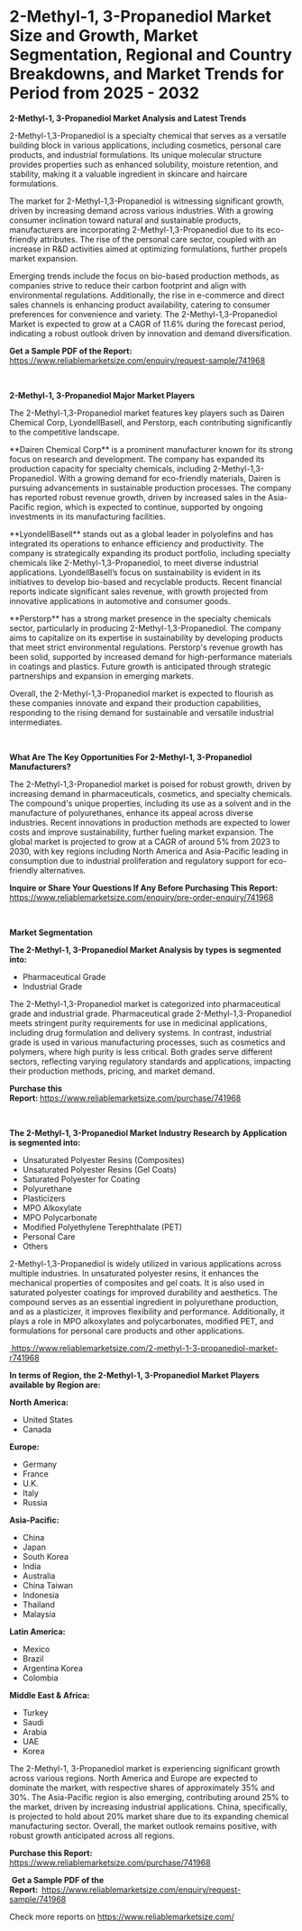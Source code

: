 <p><h1>2-Methyl-1, 3-Propanediol Market Size and Growth, Market Segmentation, Regional and Country Breakdowns, and Market Trends for Period from 2025 -  2032</h1></p><p><strong>2-Methyl-1, 3-Propanediol Market Analysis and Latest Trends</strong></p>
<p><p>2-Methyl-1,3-Propanediol is a specialty chemical that serves as a versatile building block in various applications, including cosmetics, personal care products, and industrial formulations. Its unique molecular structure provides properties such as enhanced solubility, moisture retention, and stability, making it a valuable ingredient in skincare and haircare formulations.</p><p>The market for 2-Methyl-1,3-Propanediol is witnessing significant growth, driven by increasing demand across various industries. With a growing consumer inclination toward natural and sustainable products, manufacturers are incorporating 2-Methyl-1,3-Propanediol due to its eco-friendly attributes. The rise of the personal care sector, coupled with an increase in R&D activities aimed at optimizing formulations, further propels market expansion.</p><p>Emerging trends include the focus on bio-based production methods, as companies strive to reduce their carbon footprint and align with environmental regulations. Additionally, the rise in e-commerce and direct sales channels is enhancing product availability, catering to consumer preferences for convenience and variety. The 2-Methyl-1,3-Propanediol Market is expected to grow at a CAGR of 11.6% during the forecast period, indicating a robust outlook driven by innovation and demand diversification.</p></p>
<p><strong>Get a Sample PDF of the Report:&nbsp;</strong> <a href="https://www.reliablemarketsize.com/enquiry/request-sample/741968?utm_campaign=2481&utm_medium=2&utm_source=Github&utm_content=ia&utm_term=02042025&utm_id=2-methyl-1-3-propanediol">https://www.reliablemarketsize.com/enquiry/request-sample/741968</a></p>
<p>&nbsp;</p>
<p><strong>2-Methyl-1, 3-Propanediol Major Market Players</strong></p>
<p><p>The 2-Methyl-1,3-Propanediol market features key players such as Dairen Chemical Corp, LyondellBasell, and Perstorp, each contributing significantly to the competitive landscape.</p><p>**Dairen Chemical Corp** is a prominent manufacturer known for its strong focus on research and development. The company has expanded its production capacity for specialty chemicals, including 2-Methyl-1,3-Propanediol. With a growing demand for eco-friendly materials, Dairen is pursuing advancements in sustainable production processes. The company has reported robust revenue growth, driven by increased sales in the Asia-Pacific region, which is expected to continue, supported by ongoing investments in its manufacturing facilities.</p><p>**LyondellBasell** stands out as a global leader in polyolefins and has integrated its operations to enhance efficiency and productivity. The company is strategically expanding its product portfolio, including specialty chemicals like 2-Methyl-1,3-Propanediol, to meet diverse industrial applications. LyondellBasell’s focus on sustainability is evident in its initiatives to develop bio-based and recyclable products. Recent financial reports indicate significant sales revenue, with growth projected from innovative applications in automotive and consumer goods.</p><p>**Perstorp** has a strong market presence in the specialty chemicals sector, particularly in producing 2-Methyl-1,3-Propanediol. The company aims to capitalize on its expertise in sustainability by developing products that meet strict environmental regulations. Perstorp's revenue growth has been solid, supported by increased demand for high-performance materials in coatings and plastics. Future growth is anticipated through strategic partnerships and expansion in emerging markets.</p><p>Overall, the 2-Methyl-1,3-Propanediol market is expected to flourish as these companies innovate and expand their production capabilities, responding to the rising demand for sustainable and versatile industrial intermediates.</p></p>
<p>&nbsp;</p>
<p><strong>What Are The Key Opportunities For 2-Methyl-1, 3-Propanediol Manufacturers?</strong></p>
<p><p>The 2-Methyl-1,3-Propanediol market is poised for robust growth, driven by increasing demand in pharmaceuticals, cosmetics, and specialty chemicals. The compound's unique properties, including its use as a solvent and in the manufacture of polyurethanes, enhance its appeal across diverse industries. Recent innovations in production methods are expected to lower costs and improve sustainability, further fueling market expansion. The global market is projected to grow at a CAGR of around 5% from 2023 to 2030, with key regions including North America and Asia-Pacific leading in consumption due to industrial proliferation and regulatory support for eco-friendly alternatives.</p></p>
<p><strong>Inquire or Share Your Questions If Any Before Purchasing This Report:</strong> <a href="https://www.reliablemarketsize.com/enquiry/pre-order-enquiry/741968?utm_campaign=2481&utm_medium=2&utm_source=Github&utm_content=ia&utm_term=02042025&utm_id=2-methyl-1-3-propanediol">https://www.reliablemarketsize.com/enquiry/pre-order-enquiry/741968</a></p>
<p>&nbsp;</p>
<p><strong>Market Segmentation</strong></p>
<p><strong>The 2-Methyl-1, 3-Propanediol Market Analysis by types is segmented into:</strong></p>
<p><ul><li>Pharmaceutical Grade</li><li>Industrial Grade</li></ul></p>
<p><p>The 2-Methyl-1,3-Propanediol market is categorized into pharmaceutical grade and industrial grade. Pharmaceutical grade 2-Methyl-1,3-Propanediol meets stringent purity requirements for use in medicinal applications, including drug formulation and delivery systems. In contrast, industrial grade is used in various manufacturing processes, such as cosmetics and polymers, where high purity is less critical. Both grades serve different sectors, reflecting varying regulatory standards and applications, impacting their production methods, pricing, and market demand.</p></p>
<p><strong>Purchase this Report:&nbsp;</strong><a href="https://www.reliablemarketsize.com/purchase/741968?utm_campaign=2481&utm_medium=2&utm_source=Github&utm_content=ia&utm_term=02042025&utm_id=2-methyl-1-3-propanediol">https://www.reliablemarketsize.com/purchase/741968</a></p>
<p>&nbsp;</p>
<p><strong>The 2-Methyl-1, 3-Propanediol Market Industry Research by Application is segmented into:</strong></p>
<p><ul><li>Unsaturated Polyester Resins (Composites)</li><li>Unsaturated Polyester Resins (Gel Coats)</li><li>Saturated Polyester for Coating</li><li>Polyurethane</li><li>Plasticizers</li><li>MPO Alkoxylate</li><li>MPO Polycarbonate</li><li>Modified Polyethylene Terephthalate (PET)</li><li>Personal Care</li><li>Others</li></ul></p>
<p><p>2-Methyl-1,3-Propanediol is widely utilized in various applications across multiple industries. In unsaturated polyester resins, it enhances the mechanical properties of composites and gel coats. It is also used in saturated polyester coatings for improved durability and aesthetics. The compound serves as an essential ingredient in polyurethane production, and as a plasticizer, it improves flexibility and performance. Additionally, it plays a role in MPO alkoxylates and polycarbonates, modified PET, and formulations for personal care products and other applications.</p></p>
<p><a href="https://www.reliablemarketsize.com/2-methyl-1-3-propanediol-market-r741968?utm_campaign=2481&utm_medium=2&utm_source=Github&utm_content=ia&utm_term=02042025&utm_id=2-methyl-1-3-propanediol">&nbsp;https://www.reliablemarketsize.com/2-methyl-1-3-propanediol-market-r741968</a></p>
<p><strong>In terms of Region, the 2-Methyl-1, 3-Propanediol Market Players available by Region are:</strong></p>
<p>
    <p> <strong> North America: </strong>
        <ul>
            <li>United States</li>
            <li>Canada</li>
        </ul>
        </p> 
    <p> <strong> Europe: </strong>
        <ul>
            <li>Germany</li>
            <li>France</li>
            <li>U.K.</li>
            <li>Italy</li>
            <li>Russia</li>
        </ul>
        </p> 
    <p> <strong> Asia-Pacific: </strong>
        <ul>
            <li>China</li>
            <li>Japan</li>
            <li>South Korea</li>
            <li>India</li>
            <li>Australia</li>
            <li>China Taiwan</li>
            <li>Indonesia</li>
            <li>Thailand</li>
            <li>Malaysia</li>
        </ul>
        </p> 
    <p> <strong> Latin America: </strong>
        <ul>
            <li>Mexico</li>
            <li>Brazil</li>
            <li>Argentina Korea</li>
            <li>Colombia</li>
        </ul>
        </p> 
    <p> <strong> Middle East & Africa: </strong>
        <ul>
            <li>Turkey</li>
            <li>Saudi</li>
            <li>Arabia</li>
            <li>UAE</li>
            <li>Korea</li>
        </ul>
    </p>
    </p>
<p><p>The 2-Methyl-1, 3-Propanediol market is experiencing significant growth across various regions. North America and Europe are expected to dominate the market, with respective shares of approximately 35% and 30%. The Asia-Pacific region is also emerging, contributing around 25% to the market, driven by increasing industrial applications. China, specifically, is projected to hold about 20% market share due to its expanding chemical manufacturing sector. Overall, the market outlook remains positive, with robust growth anticipated across all regions.</p></p>
<p><strong>Purchase this Report: </strong><a href="https://www.reliablemarketsize.com/purchase/741968?utm_campaign=2481&utm_medium=2&utm_source=Github&utm_content=ia&utm_term=02042025&utm_id=2-methyl-1-3-propanediol">https://www.reliablemarketsize.com/purchase/741968</a></p>
<p>&nbsp;<strong>Get a Sample PDF of the Report:&nbsp;&nbsp;</strong><a href="https://www.reliablemarketsize.com/enquiry/request-sample/741968?utm_campaign=2481&utm_medium=2&utm_source=Github&utm_content=ia&utm_term=02042025&utm_id=2-methyl-1-3-propanediol">https://www.reliablemarketsize.com/enquiry/request-sample/741968</a></p>
<p><strong></strong></p>
<p>Check more reports on <a href="https://www.reliablemarketsize.com/?utm_campaign=2481&utm_medium=2&utm_source=Github&utm_content=ia&utm_term=02042025&utm_id=2-methyl-1-3-propanediol">https://www.reliablemarketsize.com/</a></p>